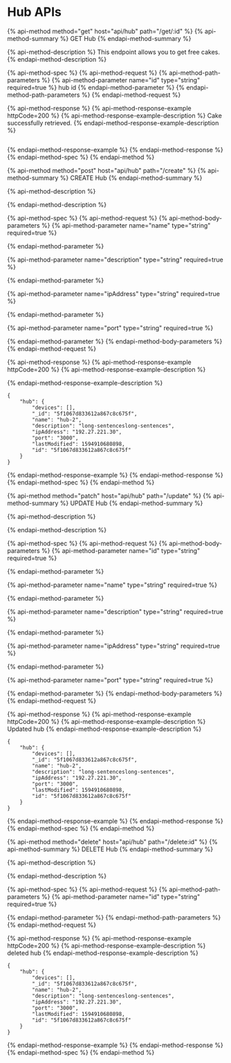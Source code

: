 # Hub APIs

{% api-method method="get" host="api/hub" path="/get/:id" %}
{% api-method-summary %}
GET Hub
{% endapi-method-summary %}

{% api-method-description %}
This endpoint allows you to get free cakes.
{% endapi-method-description %}

{% api-method-spec %}
{% api-method-request %}
{% api-method-path-parameters %}
{% api-method-parameter name="id" type="string" required=true %}
hub id
{% endapi-method-parameter %}
{% endapi-method-path-parameters %}
{% endapi-method-request %}

{% api-method-response %}
{% api-method-response-example httpCode=200 %}
{% api-method-response-example-description %}
Cake successfully retrieved.
{% endapi-method-response-example-description %}

```

```
{% endapi-method-response-example %}
{% endapi-method-response %}
{% endapi-method-spec %}
{% endapi-method %}

{% api-method method="post" host="api/hub" path="/create" %}
{% api-method-summary %}
CREATE Hub
{% endapi-method-summary %}

{% api-method-description %}

{% endapi-method-description %}

{% api-method-spec %}
{% api-method-request %}
{% api-method-body-parameters %}
{% api-method-parameter name="name" type="string" required=true %}

{% endapi-method-parameter %}

{% api-method-parameter name="description" type="string" required=true %}

{% endapi-method-parameter %}

{% api-method-parameter name="ipAddress" type="string" required=true %}

{% endapi-method-parameter %}

{% api-method-parameter name="port" type="string" required=true %}

{% endapi-method-parameter %}
{% endapi-method-body-parameters %}
{% endapi-method-request %}

{% api-method-response %}
{% api-method-response-example httpCode=200 %}
{% api-method-response-example-description %}

{% endapi-method-response-example-description %}

```
{
    "hub": {
        "devices": [],
        "_id": "5f1067d833612a867c8c675f",
        "name": "hub-2",
        "description": "long-sentenceslong-sentences",
        "ipAddress": "192.27.221.30",
        "port": "3000",
        "lastModified": 1594910680898,
        "id": "5f1067d833612a867c8c675f"
    }
}
```
{% endapi-method-response-example %}
{% endapi-method-response %}
{% endapi-method-spec %}
{% endapi-method %}

{% api-method method="patch" host="api/hub" path="/update" %}
{% api-method-summary %}
UPDATE Hub
{% endapi-method-summary %}

{% api-method-description %}

{% endapi-method-description %}

{% api-method-spec %}
{% api-method-request %}
{% api-method-body-parameters %}
{% api-method-parameter name="id" type="string" required=true %}

{% endapi-method-parameter %}

{% api-method-parameter name="name" type="string" required=true %}

{% endapi-method-parameter %}

{% api-method-parameter name="description" type="string" required=true %}

{% endapi-method-parameter %}

{% api-method-parameter name="ipAddress" type="string" required=true %}

{% endapi-method-parameter %}

{% api-method-parameter name="port" type="string" required=true %}

{% endapi-method-parameter %}
{% endapi-method-body-parameters %}
{% endapi-method-request %}

{% api-method-response %}
{% api-method-response-example httpCode=200 %}
{% api-method-response-example-description %}
Updated hub 
{% endapi-method-response-example-description %}

```
{
    "hub": {
        "devices": [],
        "_id": "5f1067d833612a867c8c675f",
        "name": "hub-2",
        "description": "long-sentenceslong-sentences",
        "ipAddress": "192.27.221.30",
        "port": "3000",
        "lastModified": 1594910680898,
        "id": "5f1067d833612a867c8c675f"
    }
}
```
{% endapi-method-response-example %}
{% endapi-method-response %}
{% endapi-method-spec %}
{% endapi-method %}

{% api-method method="delete" host="api/hub" path="/delete:id" %}
{% api-method-summary %}
DELETE Hub
{% endapi-method-summary %}

{% api-method-description %}

{% endapi-method-description %}

{% api-method-spec %}
{% api-method-request %}
{% api-method-path-parameters %}
{% api-method-parameter name="id" type="string" required=true %}

{% endapi-method-parameter %}
{% endapi-method-path-parameters %}
{% endapi-method-request %}

{% api-method-response %}
{% api-method-response-example httpCode=200 %}
{% api-method-response-example-description %}
deleted hub
{% endapi-method-response-example-description %}

```
{
    "hub": {
        "devices": [],
        "_id": "5f1067d833612a867c8c675f",
        "name": "hub-2",
        "description": "long-sentenceslong-sentences",
        "ipAddress": "192.27.221.30",
        "port": "3000",
        "lastModified": 1594910680898,
        "id": "5f1067d833612a867c8c675f"
    }
}
```
{% endapi-method-response-example %}
{% endapi-method-response %}
{% endapi-method-spec %}
{% endapi-method %}

